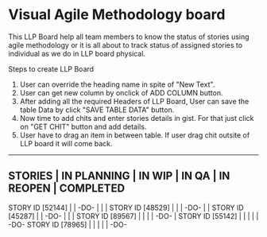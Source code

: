 # Visual Agile Methodology board
This LLP Board help all team members to know the status of stories using agile methodology or it is all about to track status of assigned stories to individual as we do in LLP board physical.

Steps to create LLP Board
 
1) User can override the heading name in spite of "New Text". </br>
2) User can get new column by onclick of ADD COLUMN button. </br>
3) After adding all the required Headers of LLP Board, User can save the table Data by click "SAVE TABLE DATA" button. </br>
4) Now time to add chits and enter stories details in gist. For that just click on "GET CHIT" button and add details. </br>
5) User have to drag an item in between table. If user drag chit outsite of LLP board it will come back. </br>

--------------------------------------------------------------------------------------------------------------------
   STORIES           |    IN PLANNING      |      IN WIP          |     IN QA      |   IN REOPEN     |   COMPLETED
--------------------------------------------------------------------------------------------------------------------
  STORY ID [52144]   |                     |       -DO-           |                |                  |
  STORY ID [48529]   |                     |                      |       -DO-     |                  |
  STORY ID [45287]   |                     |       -DO-           |                |                  |
  STORY ID [89567]   |                     |                      |                |      -DO-        |
  STORY ID [55142]   |                     |                      |                |                  |   -DO-
  STORY ID [78965]   |                     |                      |                |                  |   -DO-
